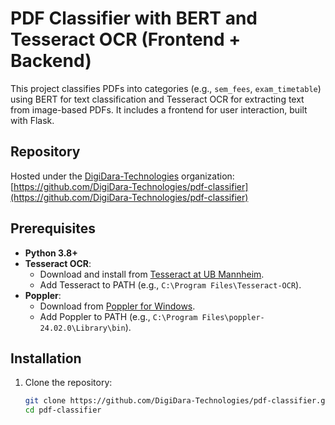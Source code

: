 # PDF Classifier with BERT and Tesseract OCR (Frontend + Backend)

This project classifies PDFs into categories (e.g., `sem_fees`, `exam_timetable`) using BERT for text classification and Tesseract OCR for extracting text from image-based PDFs. It includes a frontend for user interaction, built with Flask.

## Repository

Hosted under the [DigiDara-Technologies](https://github.com/DigiDara-Technologies) organization:  
[https://github.com/DigiDara-Technologies/pdf-classifier](https://github.com/DigiDara-Technologies/pdf-classifier)

## Prerequisites

- **Python 3.8+**
- **Tesseract OCR**:
  - Download and install from [Tesseract at UB Mannheim](https://github.com/UB-Mannheim/tesseract/wiki).
  - Add Tesseract to PATH (e.g., `C:\Program Files\Tesseract-OCR`).
- **Poppler**:
  - Download from [Poppler for Windows](https://github.com/oschwartz10612/poppler-windows/releases).
  - Add Poppler to PATH (e.g., `C:\Program Files\poppler-24.02.0\Library\bin`).

## Installation

1. Clone the repository:
   ```bash
   git clone https://github.com/DigiDara-Technologies/pdf-classifier.git
   cd pdf-classifier